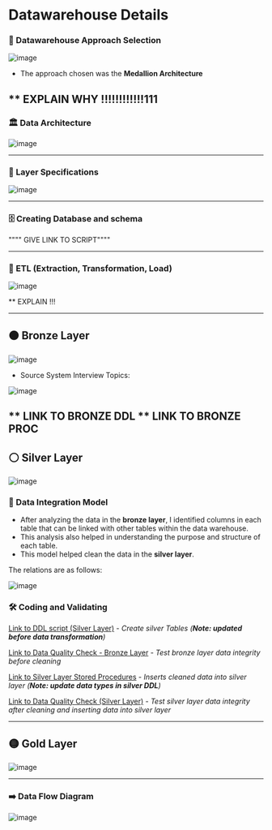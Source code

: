 # Datawarehouse Details

### 🧠 Datawarehouse Approach Selection
![image](https://github.com/user-attachments/assets/38fa962a-bdfd-46bd-8ece-81897d82593c)  

- The approach chosen was the **Medallion Architecture**


** EXPLAIN WHY !!!!!!!!!!!!111
---
### 🏛️ Data Architecture
![image](https://github.com/user-attachments/assets/f21c6ff1-51f3-4a67-ac5c-b083481e475e)  

---

### 📑 Layer Specifications
![image](https://github.com/user-attachments/assets/b77d738e-cb06-45fb-8cc1-608d169c75bc)  

---
### 🗄️ Creating Database and schema

"""" GIVE LINK TO SCRIPT""""

---

### 🔄 ETL (Extraction, Transformation, Load)

![image](https://github.com/user-attachments/assets/03755803-1c9e-4cd1-a641-d4d2c1f0791c)

** EXPLAIN !!!

---
##  🟤 Bronze Layer
![image](https://github.com/user-attachments/assets/f0f5a534-33da-4963-b05a-15e020322df0)  

- Source System Interview Topics:

![image](https://github.com/user-attachments/assets/85877495-4a59-488c-8d3c-a9ffd0d92004)

** LINK TO BRONZE DDL
** LINK TO BRONZE PROC
---
## ⚪ Silver Layer 
![image](https://github.com/user-attachments/assets/0b0f0302-f4d9-4a30-b09e-20e3aea83e1a)

### 🔗 Data Integration Model
- After analyzing the data in the **bronze layer**, I identified columns in each table that can be linked with other tables within the data warehouse.
- This analysis also helped in understanding the purpose and structure of each table.
- This model helped clean the data in the **silver layer**.

The relations are as follows:

![image](https://github.com/user-attachments/assets/a92700d5-1730-45a8-8616-e60c148c5960)  

### 🛠️ Coding and Validating
[Link to DDL script (Silver Layer)](https://github.com/syedshamael1999/SQL-Data-Warehouse-Project/blob/main/scripts/silver/ddl_silver.sql) - *Create silver Tables (**Note: updated before data transformation**)*

[Link to Data Quality Check - Bronze Layer](https://github.com/syedshamael1999/SQL-Data-Warehouse-Project/blob/main/tests/data_quality_check_bronze.sql) - *Test bronze layer data integrity before cleaning*   

[Link to Silver Layer Stored Procedures](https://github.com/syedshamael1999/SQL-Data-Warehouse-Project/blob/main/scripts/silver/proc_load_silver.sql) - *Inserts cleaned data into silver layer (**Note: update data types in silver DDL**)*

[Link to Data Quality Check (Silver Layer)](https://github.com/syedshamael1999/SQL-Data-Warehouse-Project/blob/main/tests/data_quality_check_silver.sql) - *Test silver layer data integrity after cleaning and inserting data into silver layer*


---
##  🟡 Gold Layer 
![image](https://github.com/user-attachments/assets/1e5bcaf9-f085-477a-99b2-44d87eba164c)


---
### ➡️ Data Flow Diagram
![image](https://github.com/user-attachments/assets/c53e32c3-e676-4500-a264-7d5f297b15aa)
